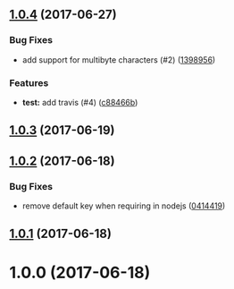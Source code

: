 <a name="1.0.4"></a>
## [1.0.4](https://github.com/algolia/chunk-text/compare/v1.0.3...v1.0.4) (2017-06-27)


### Bug Fixes

* add support for multibyte characters (#2) ([1398956](https://github.com/algolia/chunk-text/commit/1398956))


### Features

* **test:** add travis (#4) ([c88466b](https://github.com/algolia/chunk-text/commit/c88466b))



<a name="1.0.3"></a>
## [1.0.3](https://github.com/algolia/chunk-text/compare/v1.0.2...v1.0.3) (2017-06-19)



<a name="1.0.2"></a>
## [1.0.2](https://github.com/algolia/chunk-text/compare/v1.0.1...v1.0.2) (2017-06-18)


### Bug Fixes

* remove default key when requiring in nodejs ([0414419](https://github.com/algolia/chunk-text/commit/0414419))



<a name="1.0.1"></a>
## [1.0.1](https://github.com/algolia/chunk-text/compare/v1.0.0...v1.0.1) (2017-06-18)



<a name="1.0.0"></a>
# 1.0.0 (2017-06-18)



